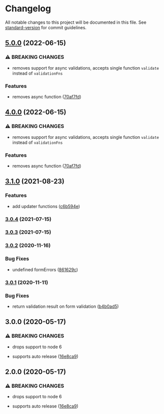 # Changelog

All notable changes to this project will be documented in this file. See [standard-version](https://github.com/conventional-changelog/standard-version) for commit guidelines.

## [5.0.0](https://github.com/balavishnuvj/react-hooks-form-validator/compare/v3.1.0...v5.0.0) (2022-06-15)


### ⚠ BREAKING CHANGES

* removes support for async validations, accepts single function `validate` instead of `validationFns`

### Features

* removes async function ([70af7fd](https://github.com/balavishnuvj/react-hooks-form-validator/commit/70af7fd5d4559bf5e9b6d7f26f062e5eeff91ad7))

## [4.0.0](https://github.com/balavishnuvj/react-hooks-form-validator/compare/v3.1.0...v4.0.0) (2022-06-15)


### ⚠ BREAKING CHANGES

* removes support for async validations, accepts single function `validate` instead of `validationFns`

### Features

* removes async function ([70af7fd](https://github.com/balavishnuvj/react-hooks-form-validator/commit/70af7fd5d4559bf5e9b6d7f26f062e5eeff91ad7))

## [3.1.0](https://github.com/balavishnuvj/react-hooks-form-validator/compare/v3.0.4...v3.1.0) (2021-08-23)


### Features

* add updater functions ([c6b594e](https://github.com/balavishnuvj/react-hooks-form-validator/commit/c6b594e3fda29b9f485d294aeffa0305a8d489b6))

### [3.0.4](https://github.com/balavishnuvj/react-hooks-form-validator/compare/v3.0.3...v3.0.4) (2021-07-15)

### [3.0.3](https://github.com/balavishnuvj/react-hooks-form-validator/compare/v3.0.2...v3.0.3) (2021-07-15)

### [3.0.2](https://github.com/balavishnuvj/react-hooks-form-validator/compare/v3.0.1...v3.0.2) (2020-11-16)


### Bug Fixes

* undefined formErrors ([861629c](https://github.com/balavishnuvj/react-hooks-form-validator/commit/861629cb7e1f894f3849f50ba67b9ab81f9e0e79))

### [3.0.1](https://github.com/balavishnuvj/react-hooks-form-validator/compare/v3.0.0...v3.0.1) (2020-11-11)


### Bug Fixes

* return validation result on form validation ([b4b0ad5](https://github.com/balavishnuvj/react-hooks-form-validator/commit/b4b0ad5da7955f9b193bcd08f83a58c239cceba0))

## 3.0.0 (2020-05-17)


### ⚠ BREAKING CHANGES

* drops support to node 6

* supports auto release ([16e8ca9](https://github.com/balavishnuvj/react-hooks-form-validator/commit/16e8ca9391d91023f5e0dbcf96248d3a38733b74))

## 2.0.0 (2020-05-17)


### ⚠ BREAKING CHANGES

* drops support to node 6

* supports auto release ([16e8ca9](https://github.com/balavishnuvj/react-hooks-form-validator/commit/16e8ca9391d91023f5e0dbcf96248d3a38733b74))
